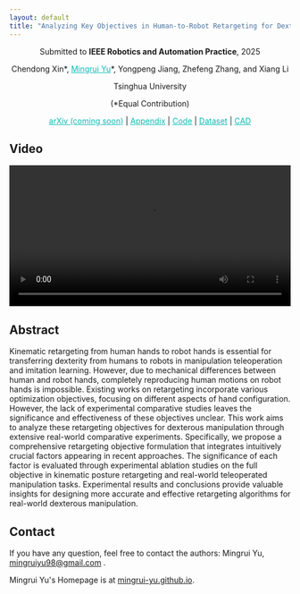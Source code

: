 ```yaml
---
layout: default
title: "Analyzing Key Objectives in Human-to-Robot Retargeting for Dexterous Manipulation"
---
```


<p style="text-align: center;"> 
Submitted to <b>IEEE Robotics and Automation Practice</b>, 2025
</p>

<p style="text-align: center;"> 
Chendong Xin*, 
<a href="https://mingrui-yu.github.io/" style="color: #0ABAB5; text-decoration: underline;">Mingrui Yu</a>*,
Yongpeng Jiang, 
Zhefeng Zhang, 
and Xiang Li
</p>

<p style="text-align: center;"> 
Tsinghua University
</p>

<p style="text-align: center;"> 
(*Equal Contribution)
</p>

<p style="text-align: center;"> 
<a href="https://mingrui-yu.github.io/retargeting/" style="color: #0ABAB5; text-decoration: underline;">arXiv (coming soon)</a> |
<a href="./Appendix.pdf" style="color: #0ABAB5; text-decoration: underline;">Appendix</a> |
<a href="https://github.com/Mingrui-Yu/retargeting" style="color: #0ABAB5; text-decoration: underline;">Code</a> | 
<a href="https://github.com/Mingrui-Yu/retargeting" style="color: #0ABAB5; text-decoration: underline;">Dataset</a> |
<a href="https://github.com/Mingrui-Yu/retargeting" style="color: #0ABAB5; text-decoration: underline;">CAD</a>
</p>

## Video

<video controls style="width: 100%; height: auto;">
    <source src="./final.mp4" type="video/mp4">
</video>

## Abstract

Kinematic retargeting from human hands to robot hands is essential for transferring dexterity from humans to robots in manipulation teleoperation and imitation learning.
However, due to mechanical differences between human and robot hands, completely reproducing human motions on robot hands is impossible.
Existing works on retargeting incorporate various optimization objectives, focusing on different aspects of hand configuration. However, the lack of experimental comparative studies leaves the significance and effectiveness of these objectives unclear.
This work aims to analyze these retargeting objectives for dexterous manipulation through extensive real-world comparative experiments.
Specifically, we propose a comprehensive retargeting objective formulation that integrates intuitively crucial factors appearing in recent approaches.
The significance of each factor is evaluated through experimental ablation studies on the full objective in kinematic posture retargeting and real-world teleoperated manipulation tasks.
Experimental results and conclusions provide valuable insights for designing more accurate and effective retargeting algorithms for real-world dexterous manipulation.

## Contact

If you have any question, feel free to contact the authors: Mingrui Yu, [mingruiyu98@gmail.com](mailto:mingruiyu98@gmail.com) .

Mingrui Yu's Homepage is at [mingrui-yu.github.io](https://mingrui-yu.github.io).
